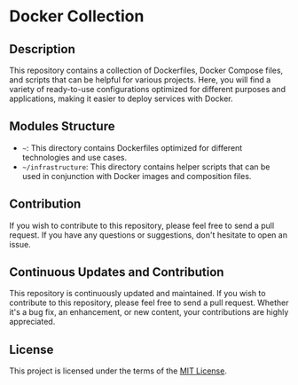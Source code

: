 # Docker Collection

## Description
This repository contains a collection of Dockerfiles, Docker Compose files, and scripts that can be helpful for various projects. Here, you will find a variety of ready-to-use configurations optimized for different purposes and applications, making it easier to deploy services with Docker.

## Modules Structure
- `~`: This directory contains Dockerfiles optimized for different technologies and use cases.
- `~/infrastructure`: This directory contains helper scripts that can be used in conjunction with Docker images and composition files.

## Contribution
If you wish to contribute to this repository, please feel free to send a pull request. If you have any questions or suggestions, don't hesitate to open an issue.

## Continuous Updates and Contribution
This repository is continuously updated and maintained. If you wish to contribute to this repository, please feel free to send a pull request. Whether it's a bug fix, an enhancement, or new content, your contributions are highly appreciated.

## License
This project is licensed under the terms of the [MIT License](https://opensource.org/licenses/MIT).
